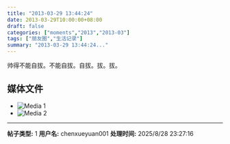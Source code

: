 ```yaml
---
title: "2013-03-29 13:44:24"
date: 2013-03-29T10:00:00+08:00
draft: false
categories: ["moments","2013","2013-03"]
tags: ["朋友圈","生活记录"]
summary: "2013-03-29 13:44:24..."
---
```


帅得不能自拔。不能自拔。自拔。拔。拔。

## 媒体文件

- ![Media 1](/Moments/photos/2013-03-29/201303291344240.jpg)
- ![Media 2](/Moments/photos/2013-03-29/201303291344241.jpg)

---

**帖子类型:** 1
**用户名:** chenxueyuan001
**处理时间:** 2025/8/28 23:27:16